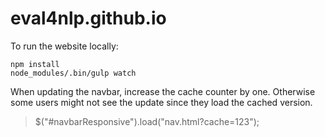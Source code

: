 # eval4nlp.github.io
To run the website locally:
```
npm install
node_modules/.bin/gulp watch
```


When updating the navbar, increase the cache counter by one. 
Otherwise some users might not see the update since they load the cached version.

> $("#navbarResponsive").load("nav.html?cache=123");